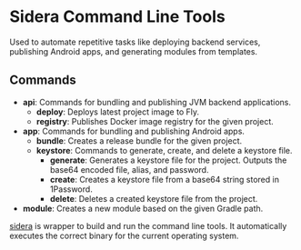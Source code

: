 # Sidera Command Line Tools

Used to automate repetitive tasks like deploying backend services, publishing Android apps, and generating modules from templates.

## Commands

* **api**: Commands for bundling and publishing JVM backend applications.
    * **deploy**: Deploys latest project image to Fly.
    * **registry**: Publishes Docker image registry for the given project.
* **app**: Commands for bundling and publishing Android apps.
    * **bundle**: Creates a release bundle for the given project.
    * **keystore**: Commands to generate, create, and delete a keystore file.
        * **generate**: Generates a keystore file for the project. Outputs the base64 encoded file, alias, and password.
        * **create**: Creates a keystore file from a base64 string stored in 1Password.
        * **delete**: Deletes a created keystore file from the project.
* **module**: Creates a new module based on the given Gradle path.

[sidera](../sidera) is wrapper to build and run the command line tools. It automatically executes the correct binary for
the current operating system.